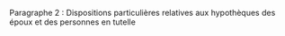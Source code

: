 Paragraphe 2 : Dispositions particulières relatives aux hypothèques des époux et des personnes en tutelle
